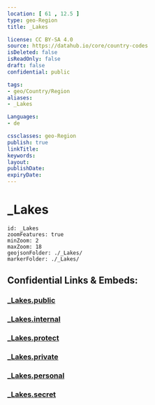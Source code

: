 ```yaml
---
location: [ 61 , 12.5 ] 
type: geo-Region
title: _Lakes

license: CC BY-SA 4.0
source: https://datahub.io/core/country-codes
isDeleted: false
isReadOnly: false
draft: false
confidential: public

tags:
- geo/Country/Region
aliases:
- _Lakes

Languages:
- de

cssclasses: geo-Region
publish: true
linkTitle: 
keywords: 
layout: 
publishDate: 
expiryDate: 
---
```


# _Lakes

```leaflet
id: _Lakes
zoomFeatures: true 
minZoom: 2 
maxZoom: 18
geojsonFolder: ./_Lakes/
markerFolder: ./_Lakes/
```


## Confidential Links & Embeds: 

### [_Lakes.public](/_public/\Earth\Continent\Europe\Europe~North\Sweden\Provinces~Sweden\Värmland_Lakes.public.md) 

### [_Lakes.internal](/_internal/\Earth\Continent\Europe\Europe~North\Sweden\Provinces~Sweden\Värmland_Lakes.internal.md) 

### [_Lakes.protect](/_protect/\Earth\Continent\Europe\Europe~North\Sweden\Provinces~Sweden\Värmland_Lakes.protect.md) 

### [_Lakes.private](/_private/\Earth\Continent\Europe\Europe~North\Sweden\Provinces~Sweden\Värmland_Lakes.private.md) 

### [_Lakes.personal](/_personal/\Earth\Continent\Europe\Europe~North\Sweden\Provinces~Sweden\Värmland_Lakes.personal.md) 

### [_Lakes.secret](/_secret/\Earth\Continent\Europe\Europe~North\Sweden\Provinces~Sweden\Värmland_Lakes.secret.md)

